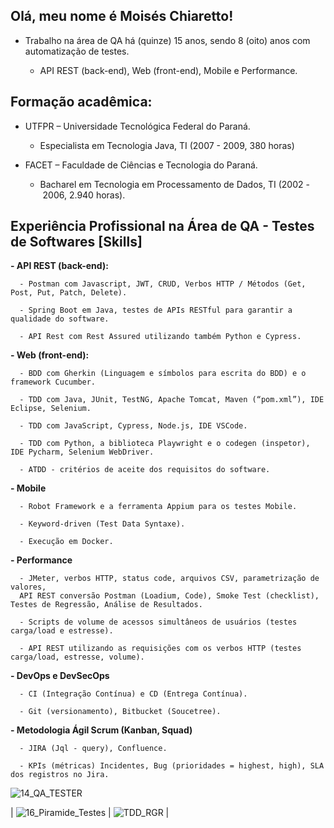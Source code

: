 ## Olá, meu nome é Moisés Chiaretto!

- Trabalho na área de QA há (quinze) 15 anos, sendo 8 (oito) anos com automatização de testes.
    
    - API REST (back-end), Web (front-end), Mobile e Performance.

## Formação acadêmica:

- UTFPR – Universidade Tecnológica Federal do Paraná.

    - Especialista em Tecnologia Java, TI (2007 - 2009, 380 horas)


- FACET – Faculdade de Ciências e Tecnologia do Paraná.

    - Bacharel em Tecnologia em Processamento de Dados, TI (2002 - 2006, 2.940 horas).


## Experiência Profissional na Área de QA - Testes de Softwares [Skills]
  
  **- API REST (back-end):**
  
      - Postman com Javascript, JWT, CRUD, Verbos HTTP / Métodos (Get, Post, Put, Patch, Delete).
  
      - Spring Boot em Java, testes de APIs RESTful para garantir a qualidade do software.
  
      - API Rest com Rest Assured utilizando também Python e Cypress.


   **- Web (front-end):**
  
      - BDD com Gherkin (Linguagem e símbolos para escrita do BDD) e o framework Cucumber.
  
      - TDD com Java, JUnit, TestNG, Apache Tomcat, Maven (“pom.xml”), IDE Eclipse, Selenium.
  
      - TDD com JavaScript, Cypress, Node.js, IDE VSCode.
  
      - TDD com Python, a biblioteca Playwright e o codegen (inspetor), IDE Pycharm, Selenium WebDriver.
  
      - ATDD - critérios de aceite dos requisitos do software.  

  
  **- Mobile**
  
      - Robot Framework e a ferramenta Appium para os testes Mobile.
  
      - Keyword-driven (Test Data Syntaxe).
  
      - Execução em Docker.

  
  **- Performance**
  
      - JMeter, verbos HTTP, status code, arquivos CSV, parametrização de valores,
      API REST conversão Postman (Loadium, Code), Smoke Test (checklist), Testes de Regressão, Análise de Resultados.
  
      - Scripts de volume de acessos simultâneos de usuários (testes carga/load e estresse).
  
      - API REST utilizando as requisições com os verbos HTTP (testes carga/load, estresse, volume).

  
  **- DevOps e DevSecOps**
  
      - CI (Integração Contínua) e CD (Entrega Contínua).

      - Git (versionamento), Bitbucket (Soucetree).


  **- Metodologia Ágil Scrum (Kanban, Squad)**
  
      - JIRA (Jql - query), Confluence.

      - KPIs (métricas) Incidentes, Bug (prioridades = highest, high), SLA dos registros no Jira.


![14_QA_TESTER](https://github.com/moiseschiaretto/moiseschiaretto/assets/84775466/f5d95b14-8417-4309-ac43-b13b58d9c241)

| ![16_Piramide_Testes](https://github.com/moiseschiaretto/moiseschiaretto/assets/84775466/77eaa29e-7e22-4504-9bfe-ecc472f193a0) | ![TDD_RGR](https://github.com/moiseschiaretto/moiseschiaretto/assets/84775466/06214326-1ba0-4150-8126-1ba5dfd73502) | 
  
